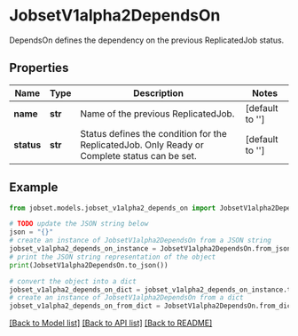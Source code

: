# JobsetV1alpha2DependsOn

DependsOn defines the dependency on the previous ReplicatedJob status.

## Properties

Name | Type | Description | Notes
------------ | ------------- | ------------- | -------------
**name** | **str** | Name of the previous ReplicatedJob. | [default to '']
**status** | **str** | Status defines the condition for the ReplicatedJob. Only Ready or Complete status can be set. | [default to '']

## Example

```python
from jobset.models.jobset_v1alpha2_depends_on import JobsetV1alpha2DependsOn

# TODO update the JSON string below
json = "{}"
# create an instance of JobsetV1alpha2DependsOn from a JSON string
jobset_v1alpha2_depends_on_instance = JobsetV1alpha2DependsOn.from_json(json)
# print the JSON string representation of the object
print(JobsetV1alpha2DependsOn.to_json())

# convert the object into a dict
jobset_v1alpha2_depends_on_dict = jobset_v1alpha2_depends_on_instance.to_dict()
# create an instance of JobsetV1alpha2DependsOn from a dict
jobset_v1alpha2_depends_on_from_dict = JobsetV1alpha2DependsOn.from_dict(jobset_v1alpha2_depends_on_dict)
```
[[Back to Model list]](../README.md#documentation-for-models) [[Back to API list]](../README.md#documentation-for-api-endpoints) [[Back to README]](../README.md)


